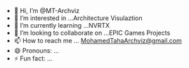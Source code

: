 - 👋 Hi, I’m @MT-Archviz
- 👀 I’m interested in ...Architecture Visulaztion 
- 🌱 I’m currently learning ...NVRTX
- 💞️ I’m looking to collaborate on ...EPIC Games Projects
- 📫 How to reach me ... MohamedTahaArchviz@gmail.com
- 😄 Pronouns: ...
- ⚡ Fun fact: ...

<!---
MT-Archviz/MT-Archviz is a ✨ special ✨ repository because its `README.md` (this file) appears on your GitHub profile.
You can click the Preview link to take a look at your changes.
--->
